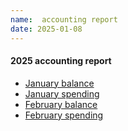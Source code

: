 ```yaml
---
name:  accounting report
date: 2025-01-08
---
```


#### 2025 accounting report
* [January balance](https://github.com/FreeCAD/FPA/blob/main/_reports/monthlyfinancialstatus/2025/January/MonthlyBalanceReport_January2025.pdf)
* [January spending](https://github.com/FreeCAD/FPA/blob/main/_reports/monthlyfinancialstatus/2025/January/MonthlySpendingReport_January2025.pdf)
* [February balance](https://github.com/FreeCAD/FPA/blob/main/_reports/monthlyfinancialstatus/2025/February/MonthlyBalanceReport_February2025.pdf)
* [February spending](https://github.com/FreeCAD/FPA/blob/main/_reports/monthlyfinancialstatus/2025/February/MonthlySpendingReport_February2025.pdf)


